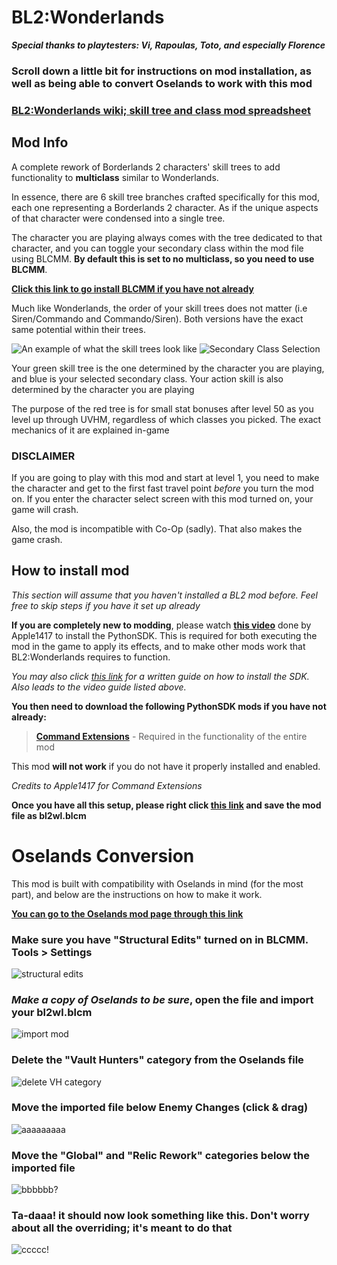 # BL2:Wonderlands
***Special thanks to playtesters: Vi, Rapoulas, Toto, and especially Florence***

### Scroll down a little bit for instructions on mod installation, as well as being able to convert Oselands to work with this mod

### [BL2:Wonderlands wiki; skill tree and class mod spreadsheet](https://docs.google.com/spreadsheets/d/1arJpT_l0pu_0-sNd1I5JAk2IeWqWo3vgruCuRc1zWZo/edit?usp=sharing)

## Mod Info

A complete rework of Borderlands 2 characters' skill trees to add functionality to **multiclass** similar to Wonderlands.

In essence, there are 6 skill tree branches crafted specifically for this mod, each one representing a Borderlands 2 character. As if the unique aspects of that character were condensed into a single tree.

The character you are playing always comes with the tree dedicated to that character, and you can toggle your secondary class within the mod file using BLCMM. **By default this is set to no multiclass, so you need to use BLCMM**.

**[Click this link to go install BLCMM if you have not already](https://www.nexusmods.com/borderlands2/mods/61?tab=description)**

Much like Wonderlands, the order of your skill trees does not matter (i.e Siren/Commando and Commando/Siren). Both versions have the exact same potential within their trees.

![An example of what the skill trees look like](https://i.imgur.com/J874JxV.png)
![Secondary Class Selection](https://i.imgur.com/F5nzQyK.png)


Your green skill tree is the one determined by the character you are playing, and blue is your selected secondary class. Your action skill is also determined by the character you are playing

The purpose of the red tree is for small stat bonuses after level 50 as you level up through UVHM, regardless of which classes you picked. The exact mechanics of it are explained in-game


### DISCLAIMER

If you are going to play with this mod and start at level 1, you need to make the character and get to the first fast travel point *before* you turn the mod on. If you enter the character select screen with this mod turned on, your game will crash.

Also, the mod is incompatible with Co-Op (sadly). That also makes the game crash.




## How to install mod

*This section will assume that you haven't installed a BL2 mod before. Feel free to skip steps if you have it set up already*

**If you are completely new to modding**, please watch **[this video](https://www.youtube.com/watch?v=57WxvASCX70&t=1s)** done by Apple1417 to install the PythonSDK. This is required for both executing the mod in the game to apply its effects, and to make other mods work that BL2:Wonderlands requires to function.

*You may also click [this link](https://bl-sdk.github.io/) for a written guide on how to install the SDK. Also leads to the video guide listed above.*

**You then need to download the following PythonSDK mods if you have not already:**

> **[Command Extensions](https://bl-sdk.github.io/mods/CommandExtensions/)** - Required in the functionality of the entire mod

This mod **will not work** if you do not have it properly installed and enabled.

*Credits to Apple1417 for Command Extensions*


**Once you have all this setup, please right click [this link](https://raw.githubusercontent.com/BLCM/BLCMods/master/Borderlands%202%20mods/osetor74/Oselands/Oselands.blcm) and save the mod file as bl2wl.blcm**


# Oselands Conversion

This mod is built with compatibility with Oselands in mind (for the most part), and below are the instructions on how to make it work.

**[You can go to the Oselands mod page through this link](https://github.com/BLCM/BLCMods/tree/master/Borderlands%202%20mods/osetor74/Oselands)**

### Make sure you have "Structural Edits" turned on in BLCMM.  Tools > Settings
![structural edits](https://i.imgur.com/GY64MHN.png)

### ***Make a copy of Oselands to be sure***, open the file and import your bl2wl.blcm
![import mod](https://i.imgur.com/9377L5D.png)

### Delete the "Vault Hunters" category from the Oselands file
![delete VH category](https://i.imgur.com/EvXXb5Q.png)

### Move the imported file below Enemy Changes (click & drag)
![aaaaaaaaa](https://i.imgur.com/ylKyVtK.png)

### Move the "Global" and "Relic Rework" categories below the imported file
![bbbbbb?](https://i.imgur.com/w08Laj9.png)

### Ta-daaa! it should now look something like this. Don't worry about all the overriding; it's meant to do that
![ccccc!](https://i.imgur.com/RDMNnsJ.png)
